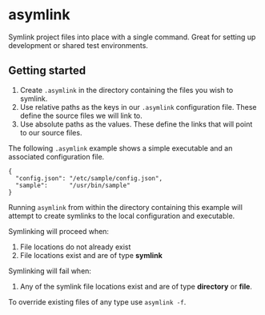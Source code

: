 # asymlink

Symlink project files into place with a single command. Great for
setting up development or shared test environments.

## Getting started

1. Create `.asymlink` in the directory containing the files you wish
to symlink.
0. Use relative paths as the keys in our `.asymlink` configuration
file. These define the source files we will link to.
0. Use absolute paths as the values. These define the links that will
point to our source files.

The following `.asymlink` example shows a simple executable and an
associated configuration file.

```
{
  "config.json": "/etc/sample/config.json",
  "sample":      "/usr/bin/sample"
}
```

Running `asymlink` from within the directory containing this example
will attempt to create symlinks to the local configuration and
executable.

Symlinking will proceed when:

1. File locations do not already exist
0. File locations exist and are of type **symlink**

Symlinking will fail when:

1. Any of the symlink file locations exist and are of type
**directory** or **file**.

To override existing files of any type use `asymlink -f`.
